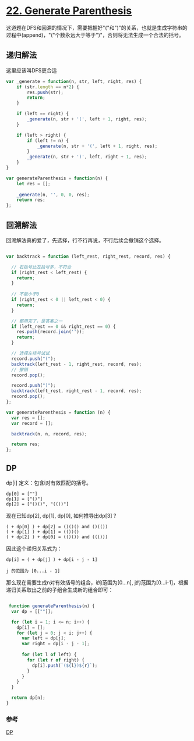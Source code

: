 # [22. Generate Parenthesis](https://leetcode.com/problems/generate-parentheses/submissions/)

这道题在DFS和回溯的情况下，需要把握好"("和")"的关系，也就是生成字符串的过程中(append)，"("个数永远大于等于")"，否则将无法生成一个合法的括号。


## 递归解法

这里应该叫DFS更合适

```js
var _generate = function(n, str, left, right, res) {
    if (str.length == n*2) {
        res.push(str);
        return;
    }

    if (left == right) {
        _generate(n, str + '(', left + 1, right, res);
    }

    if (left > right) {
        if (left != n) {
            _generate(n, str + '(', left + 1, right, res);
        }
        _generate(n, str + ')', left, right + 1, res);
    }
}

var generateParenthesis = function(n) {
    let res = [];
    
    _generate(n, '', 0, 0, res);
    return res;
};
```

## 回溯解法

回溯解法真的爱了，先选择，行不行再说，不行后续会撤销这个选择。

```js

var backtrack = function (left_rest, right_rest, record, res) {

  // 右括号比左括号多，不符合
  if (right_rest < left_rest) {
    return;
  }
  
  // 不能小于0
  if (right_rest < 0 || left_rest < 0) {
    return;
  }

  // 都用完了，是答案之一
  if (left_rest == 0 && right_rest == 0) {
    res.push(record.join(''));
    return;
  }

  // 选择左括号试试
  record.push("(");
  backtrack(left_rest - 1, right_rest, record, res);
  // 撤销
  record.pop();

  record.push(")");
  backtrack(left_rest, right_rest - 1, record, res);
  record.pop();
};

var generateParenthesis = function (n) {
  var res = [];
  var record = [];

  backtrack(n, n, record, res);

  return res;
};
```

## DP 

dp[i] 定义：包含i对有效匹配的括号。

```
dp[0] = [""]
dp[1] = ["()"]
dp[2] = ["()()", "(())"]
```

现在已知dp[2], dp[1], dp[0], 如何推导出dp[3] ? 

```
( + dp[0] ) + dp[2] = ()()() and ()(())
( + dp[1] ) + dp[1] = (())()
( + dp[2] ) + dp[0] = (()()) and ((()))
```

因此这个递归关系式为：
```
dp[i] = ( + dp[j] ) + dp[i - j - 1]

j 的范围为 [0...i - 1]
```

那么现在需要生成n对有效括号的组合，i的范围为[0...n], j的范围为[0...i-1]，根据递归关系取出之前的子组合生成新的组合即可：

```js

 function generateParenthesis(n) {
  var dp = [[""]];

  for (let i = 1; i <= n; i++) {
    dp[i] = [];
    for (let j = 0; j < i; j++) {
      var left = dp[j];
      var right = dp[i - j - 1];
      
      for (let l of left) {
        for (let r of right) {
          dp[i].push(`(${l})${r}`);
        }
      }
    }
  }

  return dp[n];
}
```

### 参考

[DP](https://leetcode.com/problems/generate-parentheses/solutions/594770/c-2-solutions-backtracking-and-dp/?q=DP&orderBy=most_votes)